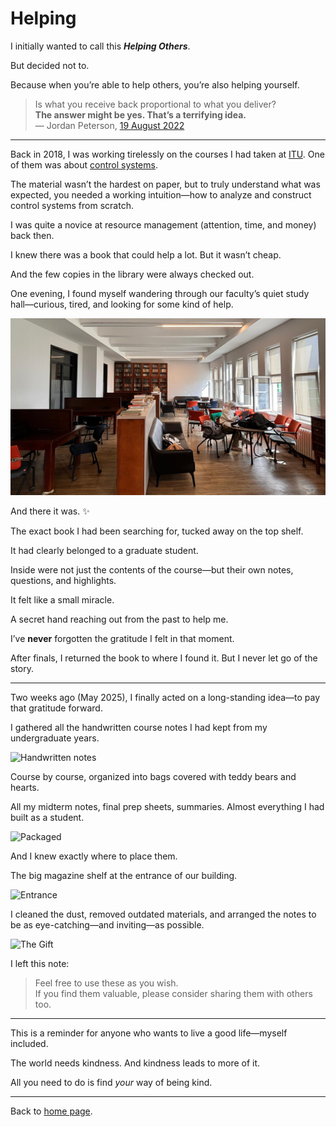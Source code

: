 # Helping

I initially wanted to call this ***Helping Others***.

But decided not to.

Because when you’re able to help others, you’re also helping yourself.

> Is what you receive back proportional to what you deliver?  
> **The answer might be yes. That’s a terrifying idea.**  
> — Jordan Peterson, [19 August 2022](https://youtu.be/sY8aFSY2zv4?t=10705)

---

Back in 2018, I was working tirelessly on the courses I had taken at [ITU](https://www.itu.edu.tr/en/homepage). One of them was about [control systems](https://kontrol.itu.edu.tr/docs/librariesprovider23/ders-kataloglari/kon317e.pdf?sfvrsn=2c0ed346_2).

The material wasn’t the hardest on paper, but to truly understand what was expected, you needed a working intuition—how to analyze and construct control systems from scratch.

I was quite a novice at resource management (attention, time, and money) back then.

I knew there was a book that could help a lot. But it wasn’t cheap.

And the few copies in the library were always checked out.

One evening, I found myself wandering through our faculty’s quiet study hall—curious, tired, and looking for some kind of help.

![The Magical Place](images/omer_korzay.jpg)

And there it was. ✨

The exact book I had been searching for, tucked away on the top shelf.

It had clearly belonged to a graduate student.

Inside were not just the contents of the course—but their own notes, questions, and highlights.

It felt like a small miracle.

A secret hand reaching out from the past to help me.

I’ve **never** forgotten the gratitude I felt in that moment.

After finals, I returned the book to where I found it. But I never let go of the story.

---

Two weeks ago (May 2025), I finally acted on a long-standing idea—to pay that gratitude forward.

I gathered all the handwritten course notes I had kept from my undergraduate years.

![Handwritten notes](images/the_stack.png)

Course by course, organized into bags covered with teddy bears and hearts.

All my midterm notes, final prep sheets, summaries. Almost everything I had built as a student.

![Packaged](images/sneak_peak.png)

And I knew exactly where to place them.

The big magazine shelf at the entrance of our building.

![Entrance](images/entrance.png)

I cleaned the dust, removed outdated materials, and arranged the notes to be as eye-catching—and inviting—as possible.

![The Gift](images/the_gift.png)

I left this note:

> Feel free to use these as you wish.  
> If you find them valuable, please consider sharing them with others too.

---

This is a reminder for anyone who wants to live a good life—myself included.

The world needs kindness. And kindness leads to more of it.

All you need to do is find *your* way of being kind.

---

Back to [home page](https://www.kantarcise.com/).